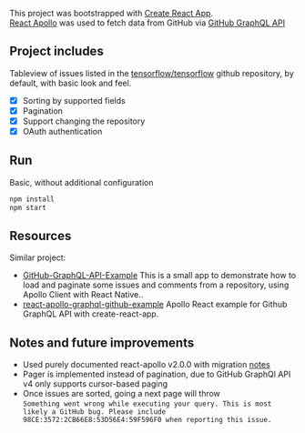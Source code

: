 This project was bootstrapped with [Create React App](https://github.com/facebookincubator/create-react-app).<br>
[React Apollo](https://github.com/apollographql/react-apollo) was used to fetch data from GitHub via [GitHub GraphQL API](https://developer.github.com/v4/)

## Project includes

Tableview of issues listed in the [tensorflow/tensorflow](https://github.com/tensorflow/tensorflow/issues) github repository, by default, with basic look and feel.

- [x] Sorting by supported fields
- [x] Pagination
- [x] Support changing the repository
- [x] OAuth authentication

## Run

Basic, without additional configuration

```sh
npm install
npm start
```

## Resources

Similar project:

* [GitHub-GraphQL-API-Example](https://github.com/apollographql/GitHub-GraphQL-API-Example) This is a small app to demonstrate how to load and paginate some issues and comments from a repository, using Apollo Client with React Native..
* [react-apollo-graphql-github-example](https://github.com/katopz/react-apollo-graphql-github-example) Apollo React example for Github GraphQL API with create-react-app.

## Notes and future improvements

* Used purely documented react-apollo v2.0.0 with migration [notes](https://github.com/apollographql/apollo-client/blob/master/docs/source/2.0-migration.md)
* Pager is implemented instead of pagination, due to GitHub GraphQl API v4 only supports cursor-based paging
* Once issues are sorted, going a next page will throw <br>
`Something went wrong while executing your query. This is most likely a GitHub bug. Please include 98CE:3572:2CB66E8:53D56E4:59F596F0 when reporting this issue.`
